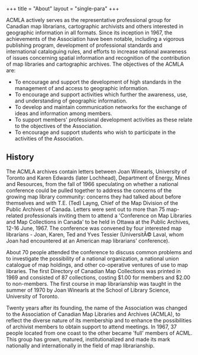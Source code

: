 +++
title = "About"
layout = "single-para"
+++

ACMLA actively serves as the representative professional group for Canadian map librarians, cartographic archivists and others interested in geographic information in all formats. Since its inception in 1967, the achievements of the Association have been notable, including a vigorous publishing program, development of professional standards and international cataloguing rules, and efforts to increase national awareness of issues concerning spatial information and recognition of the contribution of map libraries and cartographic archives.
The objectives of the ACMLA are:

- To encourage and support the development of high standards in the management of and access to geographic information.
- To encourage and support activities which further the awareness, use, and understanding of geographic information.
- To develop and maintain communication networks for the exchange of ideas and information among members.
- To support members' professional development activities as these relate to the objectives of the Association.
- To encourage and support students who wish to participate in the activities of the Association.


## History

The ACMLA archives contain letters between Joan Winearls, University of Toronto and Karen Edwards (later Lochhead), Department of Energy, Mines and Resources, from the fall of 1966 speculating on whether a national conference could be pulled together to address the concerns of the growing map library community: concerns they had talked about before themselves and with T.E. (Ted) Layng, Chief of the Map Division of the Public Archives of Canada. Letters were sent out to more than 75 map-related professionals inviting them to attend a 'Conference on Map Libraries and Map Collections in Canada' to be held in Ottawa at the Public Archives, 12-16 June, 1967. The conference was convened by four interested map librarians - Joan, Karen, Ted and Yves Tessier (UniversitÃ© Laval, whom Joan had encountered at an American map librarians' conference).

About 70 people attended the conference to discuss common problems and to investigate the possibility of a national organization, a national union catalogue of map holdings, and other co-operative ventures of use to map libraries. The first Directory of Canadian Map Collections was printed in 1969 and consisted of 87 collections, costing $1.00 for members and $2.00 to non-members. The first course in map librarianship was taught in the summer of 1970 by Joan Winearls at the School of Library Science, University of Toronto.

Twenty years after its founding, the name of the Association was changed to the Association of Canadian Map Libraries and Archives (ACMLA), to reflect the diverse nature of its membership and to enhance the possibilities of archivist members to obtain support to attend meetings. In 1967, 37 people located from one coast to the other became 'full' members of ACML. This group has grown, matured, institutionalized and made its mark nationally and internationally in the field of map librarianship.
